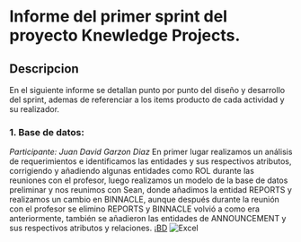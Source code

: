 # Informe del primer sprint del proyecto Knewledge Projects.

## Descripcion
En el siguiente informe se detallan punto por punto del diseño y desarrollo del sprint, ademas de referenciar a los items producto de cada actividad y su realizador.

### 1. Base de datos:
*Participante: Juan David Garzon Diaz*
En primer lugar realizamos un análisis de requerimientos e identificamos las entidades y sus respectivos atributos, corrigiendo y añadiendo algunas entidades como ROL durante las reuniones con el profesor, luego realizamos un modelo de la base de datos preliminar y nos reunimos con Sean, donde añadimos la entidad REPORTS y realizamos un cambio en BINNACLE, aunque después durante la reunión con el profesor se elimino REPORTS y BINNACLE volvió a como era anteriormente, también se añadieron las entidades de ANNOUNCEMENT y sus respectivos atributos y relaciones.
¡[BD](https://i.imgur.com/wlGVrPk.png)
![Excel]( https://i.imgur.com/lxlonf1.png)
